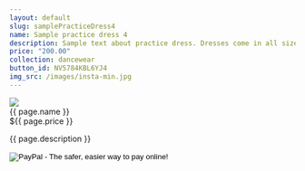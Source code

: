 ```yaml
---
layout: default
slug: samplePracticeDress4
name: Sample practice dress 4
description: Sample text about practice dress. Dresses come in all sizes!
price: "200.00"
collection: dancewear
button_id: NV5784KBL6YJ4
img_src: /images/insta-min.jpg
---
```

<img class="img-fluid rounded" src="{{ page.img_src }}"/>
<div class="shop-item-header">
  <div class="shop-item-name">{{ page.name }}</div>
  <div>${{ page.price }}</div>
</div>
<p class="shop-item-description">{{ page.description }}</p>
<form  target="paypal" action="https://www.paypal.com/cgi-bin/webscr" method="post">
  <input type="hidden" name="cmd" value="_s-xclick">
  <input type="hidden" name="hosted_button_id" value="{{ page.button_id }}">
  <input type="image" src="https://www.paypalobjects.com/en_US/i/btn/btn_cart_LG.gif" border="0" name="submit" alt="PayPal - The safer, easier way to pay online!">
  <img alt="" border="0" src="https://www.paypalobjects.com/en_US/i/scr/pixel.gif" width="1" height="1">
</form>
